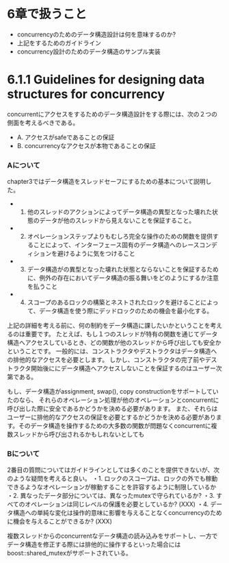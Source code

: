 # 6章で扱うこと
- concurrencyのためのデータ構造設計は何を意味するのか?
- 上記をするためのガイドライン
- concurrency設計のためのデータ構造のサンプル実装

# 6.1.1 Guidelines for designing data structures for concurrency

concurrentにアクセスをするためのデータ構造設計をする際には、次の２つの側面を考えるべきである。
- A. アクセスがsafeであることの保証
- B. concurrencyなアクセスが本物であることの保証


### Aについて

chapter3ではデータ構造をスレッドセーフにするための基本について説明した。
- 1. 他のスレッドのアクションによってデータ構造の異型となった壊れた状態のデータが他のスレッドから見えないことを保証すること。
- 2. オペレーションステップよりもむしろ完全な操作のための関数を提供することによって、インターフェース固有のデータ構造へのレースコンディションを避けるように気をつけること
- 3. データ構造がの異型となった壊れた状態とならないことを保証するために、例外の存在においてデータ構造の振る舞いをどのようにするか注意を払うこと
- 4. スコープのあるロックの構築とネストされたロックを避けることによって、データ構造を使う際にデッドロックのための機会を最小化する。

上記の詳細を考える前に、何の制約をデータ構造に課したいかということを考えるのは重要です。
たとえば、もし１つのスレッドが特有の関数を通じてデータ構造へアクセスしているとき、どの関数が他のスレッドから呼び出しても安全かということです。
一般的には、コンストラクタやデストラクタはデータ構造への排他的なアクセスを必要とします。
しかし、コンストラクタの完了前やデストラクタ開始後ににデータ構造へアクセスしないことを保証するのはユーザー次第である。


もし、データ構造がassignment, swap(), copy constructionをサポートしていたのなら、
それらのオペレーション処理が他のオペレーションとconcurrentに呼び出した際に安全であるかどうかを決める必要があります。
また、それらはユーザーに排他的なアクセスの保証を必要とするかどうかを決める必要があります。そのデータ構造を操作するための大多数の関数が問題なくconcurrentに複数スレッドから呼び出されるかもしれないとしても


### Bについて
2番目の質問についてはガイドラインとしては多くのことを提供できないが、次のような疑問を考えると良い。
・1. ロックのスコープは、ロックの外でも稼動できるようなオペレーションが稼動することを許容するように制限しているか
・2. 異なったデータ部分については、異なったmutexで守られているか?
・3. すべてのオペレーションは同じレベルの保護を必要としているか? (XXX)
・4. データ構造への単純な変化は操作的意味に影響を与えることなくconcurrencyのために機会を与えることができるか?  (XXX)


複数スレッドからのconcurrentなデータ構造の読み込みをサポートし、一方でデータ構造を修正する際には排他的に操作するといった場合にはboost::shared_mutexがサポートされている。

